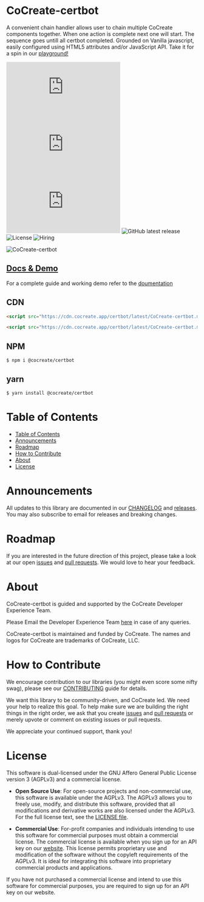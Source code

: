 # CoCreate-certbot

A convenient chain handler allows user to chain multiple CoCreate components together. When one action is complete next one will start. The sequence goes untill all certbot completed. Grounded on Vanilla javascript, easily configured using HTML5 attributes and/or JavaScript API. Take it for a spin in our [playground!](https://cocreate.app/docs/certbot)

![minified](https://img.badgesize.io/https://cdn.cocreate.app/certbot/latest/CoCreate-certbot.min.js?style=flat-square&label=minified&color=orange)
![gzip](https://img.badgesize.io/https://cdn.cocreate.app/certbot/latest/CoCreate-certbot.min.js?compression=gzip&style=flat-square&label=gzip&color=yellow)
![brotli](https://img.badgesize.io/https://cdn.cocreate.app/certbot/latest/CoCreate-certbot.min.js?compression=brotli&style=flat-square&label=brotli)
![GitHub latest release](https://img.shields.io/github/v/release/CoCreate-app/CoCreate-action?style=flat-square)
![License](https://img.shields.io/github/license/CoCreate-app/CoCreate-action?style=flat-square)
![Hiring](https://img.shields.io/static/v1?style=flat-square&label=&message=Hiring&color=blueviolet)

![CoCreate-certbot](https://cdn.cocreate.app/docs/CoCreate-certbot.gif)

## [Docs & Demo](https://cocreate.app/docs/certbot)

For a complete guide and working demo refer to the [doumentation](https://cocreate.app/docs/certbot)

## CDN

```html
<script src="https://cdn.cocreate.app/certbot/latest/CoCreate-certbot.min.js"></script>
```

```html
<script src="https://cdn.cocreate.app/certbot/latest/CoCreate-certbot.min.css"></script>
```

## NPM

```shell
$ npm i @cocreate/certbot
```

## yarn

```shell
$ yarn install @cocreate/certbot
```

# Table of Contents

-   [Table of Contents](#table-of-contents)
-   [Announcements](#announcements)
-   [Roadmap](#roadmap)
-   [How to Contribute](#how-to-contribute)
-   [About](#about)
-   [License](#license)

<a name="announcements"></a>

# Announcements

All updates to this library are documented in our [CHANGELOG](https://github.com/CoCreate-app/CoCreate-certbot/blob/master/CHANGELOG.md) and [releases](https://github.com/CoCreate-app/CoCreate-certbot/releases). You may also subscribe to email for releases and breaking changes.

<a name="roadmap"></a>

# Roadmap

If you are interested in the future direction of this project, please take a look at our open [issues](https://github.com/CoCreate-app/CoCreate-certbot/issues) and [pull requests](https://github.com/CoCreate-app/CoCreate-certbot/pulls). We would love to hear your feedback.

<a name="about"></a>

# About

CoCreate-certbot is guided and supported by the CoCreate Developer Experience Team.

Please Email the Developer Experience Team [here](mailto:develop@cocreate.app) in case of any queries.

CoCreate-certbot is maintained and funded by CoCreate. The names and logos for CoCreate are trademarks of CoCreate, LLC.

<a name="contribute"></a>

# How to Contribute

We encourage contribution to our libraries (you might even score some nifty swag), please see our [CONTRIBUTING](https://github.com/CoCreate-app/CoCreate-certbot/blob/master/CONTRIBUTING.md) guide for details.

We want this library to be community-driven, and CoCreate led. We need your help to realize this goal. To help make sure we are building the right things in the right order, we ask that you create [issues](https://github.com/CoCreate-app/CoCreate-certbot/issues) and [pull requests](https://github.com/CoCreate-app/CoCreate-certbot/pulls) or merely upvote or comment on existing issues or pull requests.

We appreciate your continued support, thank you!

<a name="license"></a>

# License

This software is dual-licensed under the GNU Affero General Public License version 3 (AGPLv3) and a commercial license.

-   **Open Source Use**: For open-source projects and non-commercial use, this software is available under the AGPLv3. The AGPLv3 allows you to freely use, modify, and distribute this software, provided that all modifications and derivative works are also licensed under the AGPLv3. For the full license text, see the [LICENSE file](https://github.com/CoCreate-app/CoCreate-socket-client/blob/master/LICENSE).

-   **Commercial Use**: For-profit companies and individuals intending to use this software for commercial purposes must obtain a commercial license. The commercial license is available when you sign up for an API key on our [website](https://cocreate.app). This license permits proprietary use and modification of the software without the copyleft requirements of the AGPLv3. It is ideal for integrating this software into proprietary commercial products and applications.

If you have not purchased a commercial license and intend to use this software for commercial purposes, you are required to sign up for an API key on our website.
